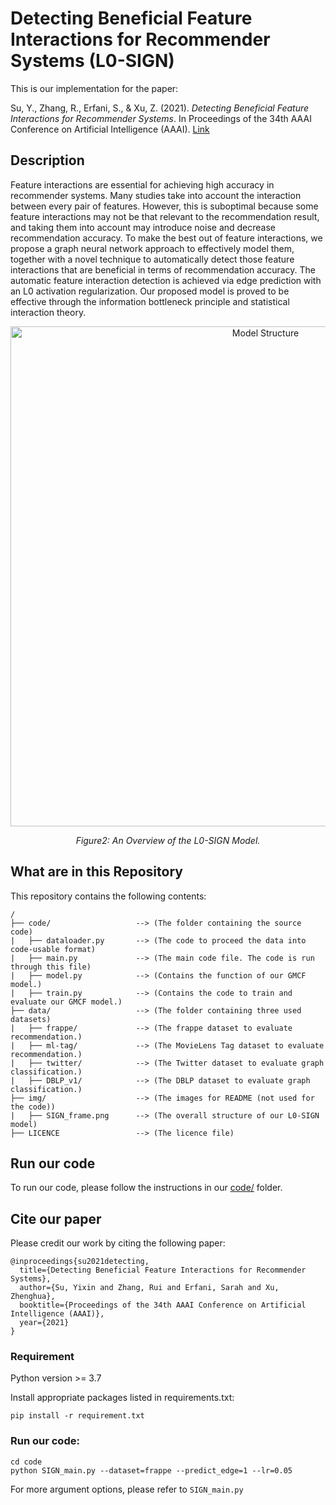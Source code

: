 # Detecting Beneficial Feature Interactions for Recommender Systems (L0-SIGN)

This is our implementation for the paper:

Su, Y., Zhang, R., Erfani, S., & Xu, Z. (2021). *Detecting Beneficial Feature Interactions for Recommender Systems*. In Proceedings of the 34th AAAI Conference on Artificial Intelligence (AAAI). [Link](https://arxiv.org/abs/2008.00404)

## Description

Feature interactions are essential for achieving high accuracy in recommender systems. Many studies take into account the interaction between every pair of features. However, this is suboptimal because some feature interactions may not be that relevant to the recommendation result, and taking them into account may introduce noise and decrease recommendation accuracy. To make the best out of feature interactions, we propose a graph neural network approach to effectively model them, together with a novel technique to automatically detect those feature interactions that are beneficial in terms of recommendation accuracy. The automatic feature interaction detection is achieved via edge prediction with an L0 activation regularization. Our proposed model is proved to be effective through the information bottleneck principle and statistical interaction theory.

<p align="center">
  <img src="https://github.com/suyixin12123/L0-SIGN/blob/main/img/SIGN_frame.png", alt="Model Structure" width="800">
  <p align="center"><em>Figure2: An Overview of the L0-SIGN Model.</em></p>
</p>


## What are in this Repository
This repository contains the following contents:

```
/
├── code/                   --> (The folder containing the source code)
|   ├── dataloader.py       --> (The code to proceed the data into code-usable format)
|   ├── main.py             --> (The main code file. The code is run through this file)
|   ├── model.py            --> (Contains the function of our GMCF model.)
|   ├── train.py            --> (Contains the code to train and evaluate our GMCF model.)
├── data/                   --> (The folder containing three used datasets)   
|   ├── frappe/             --> (The frappe dataset to evaluate recommendation.)
|   ├── ml-tag/             --> (The MovieLens Tag dataset to evaluate recommendation.)
|   ├── twitter/            --> (The Twitter dataset to evaluate graph classification.)
|   ├── DBLP_v1/            --> (The DBLP dataset to evaluate graph classification.)
├── img/                    --> (The images for README (not used for the code))   
|   ├── SIGN_frame.png      --> (The overall structure of our L0-SIGN model)
├── LICENCE                 --> (The licence file)
```

## Run our code

To run our code, please follow the instructions in our [code/](code/) folder.

## Cite our paper

Please credit our work by citing the following paper:

```
@inproceedings{su2021detecting,
  title={Detecting Beneficial Feature Interactions for Recommender Systems},
  author={Su, Yixin and Zhang, Rui and Erfani, Sarah and Xu, Zhenghua},
  booktitle={Proceedings of the 34th AAAI Conference on Artificial Intelligence (AAAI)},
  year={2021}
}
```


### Requirement 

Python version >= 3.7

Install appropriate packages listed in requirements.txt:
```
pip install -r requirement.txt
```

### Run our code:
```
cd code
python SIGN_main.py --dataset=frappe --predict_edge=1 --lr=0.05
```

For more argument options, please refer to ```SIGN_main.py```

